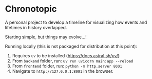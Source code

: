 # Chronotopic

A personal project to develop a timeline for visualizing how events and lifetimes in history overlapped.

Starting simple, but things may evolve...!

Running locally (this is not packaged for distribution at this point):

1. Requires `uv` to be installed (https://docs.astral.sh/uv/)
2. From `backend` folder, run: `uv run uvicorn main:app --reload`
3. From `frontend` folder, run: `python -m http.server 8001`
4. Navigate to `http://127.0.0.1:8001` in the browser.
